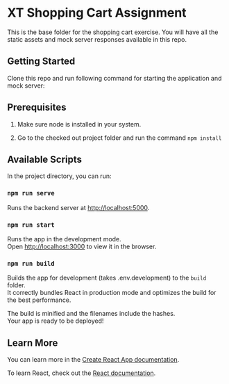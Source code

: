 # XT Shopping Cart Assignment

This is the base folder for the shopping cart exercise. You will have all the static assets and mock server responses available in this repo.

## Getting Started

Clone this repo and run following command for starting the application and mock server:

## Prerequisites

1. Make sure node is installed in your system.

2. Go to the checked out project folder and run the command `npm install`

## Available Scripts

In the project directory, you can run:

### `npm run serve`

Runs the backend server at [http://localhost:5000](http://localhost:5000).

### `npm run start`

Runs the app in the development mode.<br />
Open [http://localhost:3000](http://localhost:3000) to view it in the browser.


### `npm run build`

Builds the app for development (takes .env.development) to the `build` folder.<br />
It correctly bundles React in production mode and optimizes the build for the best performance.

The build is minified and the filenames include the hashes.<br />
Your app is ready to be deployed!


## Learn More

You can learn more in the [Create React App documentation](https://facebook.github.io/create-react-app/docs/getting-started).

To learn React, check out the [React documentation](https://reactjs.org/).
